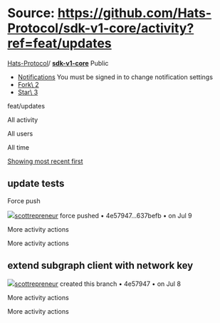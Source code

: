 # Source: https://github.com/Hats-Protocol/sdk-v1-core/activity?ref=feat/updates

[Hats-Protocol](https://github.com/Hats-Protocol)/ **[sdk-v1-core](https://github.com/Hats-Protocol/sdk-v1-core)** Public

- [Notifications](https://github.com/login?return_to=%2FHats-Protocol%2Fsdk-v1-core) You must be signed in to change notification settings
- [Fork\\
2](https://github.com/login?return_to=%2FHats-Protocol%2Fsdk-v1-core)
- [Star\\
3](https://github.com/login?return_to=%2FHats-Protocol%2Fsdk-v1-core)


feat/updates

All activity

All users

All time

[Showing most recent first](https://github.com/Hats-Protocol/sdk-v1-core/activity?ref=feat/updates&sort=ASC)

## update tests

Force push

[![](https://avatars.githubusercontent.com/u/1778380?s=80&v=4)scottrepreneur](https://github.com/scottrepreneur) force pushed • 4e57947…637befb •
on Jul 9

More activity actions

More activity actions

## extend subgraph client with network key

[![](https://avatars.githubusercontent.com/u/1778380?s=80&v=4)scottrepreneur](https://github.com/scottrepreneur) created this branch • 4e57947 •
on Jul 8

More activity actions

More activity actions

